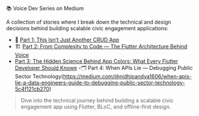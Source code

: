 
📚 Voice Dev Series on Medium

A collection of stories where I break down the technical and design decisions behind building scalable civic engagement applications:

- 🧠 [Part 1: This Isn’t Just Another CRUD App](https://medium.com/@nidhipandya1606/this-isnt-just-another-crud-app-2a0242c44fc3)
- 🏗️ [Part 2: From Complexity to Code — The Flutter Architecture Behind Voice](https://medium.com/@nidhipandya1606/how-i-transformed-chaotic-government-data-into-a-scalable-civic-engagement-platform-article-link)
- [Part 3: The Hidden Science Behind App Colors: What Every Flutter Developer Should Knowe](https://medium.com/@nidhipandya1606/the-hidden-science-behind-app-colors-what-every-flutter-developer-should-know-2d36ae2b2f3b)
-🗂️ Part 4: When APIs Lie — Debugging Public Sector Technology(https://medium.com/@nidhipandya1606/when-apis-lie-a-data-engineers-guide-to-debugging-public-sector-technology-5c4f121cb270)

> Dive into the technical journey behind building a scalable civic engagement app using Flutter, BLoC, and offline-first design.
